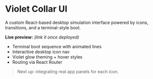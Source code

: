 # Violet Collar UI

A custom React-based desktop simulation interface powered by icons, transitions, and a terminal-style boot.

**Live preview:** _(link it once deployed)_

- Terminal boot sequence with animated lines
- Interactive desktop icon nav
- Violet glow theming + hover styles
- Routing via React Router

> Next up: integrating real app panels for each icon.

